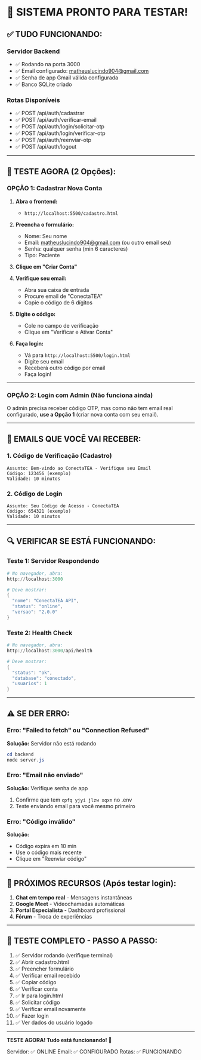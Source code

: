 # 🎉 SISTEMA PRONTO PARA TESTAR!

## ✅ TUDO FUNCIONANDO:

### Servidor Backend
- ✅ Rodando na porta 3000
- ✅ Email configurado: matheuslucindo904@gmail.com
- ✅ Senha de app Gmail válida configurada
- ✅ Banco SQLite criado

### Rotas Disponíveis
- ✅ POST /api/auth/cadastrar
- ✅ POST /api/auth/verificar-email
- ✅ POST /api/auth/login/solicitar-otp
- ✅ POST /api/auth/login/verificar-otp
- ✅ POST /api/auth/reenviar-otp
- ✅ POST /api/auth/logout

---

## 🧪 TESTE AGORA (2 Opções):

### OPÇÃO 1: Cadastrar Nova Conta

1. **Abra o frontend:**
   - `http://localhost:5500/cadastro.html`

2. **Preencha o formulário:**
   - Nome: Seu nome
   - Email: matheuslucindo904@gmail.com (ou outro email seu)
   - Senha: qualquer senha (min 6 caracteres)
   - Tipo: Paciente

3. **Clique em "Criar Conta"**

4. **Verifique seu email:**
   - Abra sua caixa de entrada
   - Procure email de "ConectaTEA"
   - Copie o código de 6 dígitos

5. **Digite o código:**
   - Cole no campo de verificação
   - Clique em "Verificar e Ativar Conta"

6. **Faça login:**
   - Vá para `http://localhost:5500/login.html`
   - Digite seu email
   - Receberá outro código por email
   - Faça login!

---

### OPÇÃO 2: Login com Admin (Não funciona ainda)

O admin precisa receber código OTP, mas como não tem email real configurado, **use a Opção 1** (criar nova conta com seu email).

---

## 📧 EMAILS QUE VOCÊ VAI RECEBER:

### 1. Código de Verificação (Cadastro)
```
Assunto: Bem-vindo ao ConectaTEA - Verifique seu Email
Código: 123456 (exemplo)
Validade: 10 minutos
```

### 2. Código de Login
```
Assunto: Seu Código de Acesso - ConectaTEA
Código: 654321 (exemplo)
Validade: 10 minutos
```

---

## 🔍 VERIFICAR SE ESTÁ FUNCIONANDO:

### Teste 1: Servidor Respondendo
```powershell
# No navegador, abra:
http://localhost:3000

# Deve mostrar:
{
  "nome": "ConectaTEA API",
  "status": "online",
  "versao": "2.0.0"
}
```

### Teste 2: Health Check
```powershell
# No navegador, abra:
http://localhost:3000/api/health

# Deve mostrar:
{
  "status": "ok",
  "database": "conectado",
  "usuarios": 1
}
```

---

## ⚠️ SE DER ERRO:

### Erro: "Failed to fetch" ou "Connection Refused"
**Solução:** Servidor não está rodando
```powershell
cd backend
node server.js
```

### Erro: "Email não enviado"
**Solução:** Verifique senha de app
1. Confirme que tem `cpfq yjyi jlzw xqxn` no .env
2. Teste enviando email para você mesmo primeiro

### Erro: "Código inválido"
**Solução:** 
- Código expira em 10 min
- Use o código mais recente
- Clique em "Reenviar código"

---

## 📝 PRÓXIMOS RECURSOS (Após testar login):

1. **Chat em tempo real** - Mensagens instantâneas
2. **Google Meet** - Videochamadas automáticas
3. **Portal Especialista** - Dashboard profissional
4. **Fórum** - Troca de experiências

---

## 🎯 TESTE COMPLETO - PASSO A PASSO:

1. ✅ Servidor rodando (verifique terminal)
2. ✅ Abrir cadastro.html
3. ✅ Preencher formulário
4. ✅ Verificar email recebido
5. ✅ Copiar código
6. ✅ Verificar conta
7. ✅ Ir para login.html
8. ✅ Solicitar código
9. ✅ Verificar email novamente
10. ✅ Fazer login
11. ✅ Ver dados do usuário logado

---

**TESTE AGORA! Tudo está funcionando! 🚀**

Servidor: ✅ ONLINE
Email: ✅ CONFIGURADO
Rotas: ✅ FUNCIONANDO
